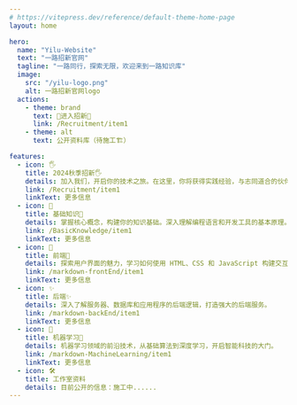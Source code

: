 ```yaml
---
# https://vitepress.dev/reference/default-theme-home-page
layout: home

hero:
  name: "Yilu-Website"
  text: "一路招新官网"
  tagline: "一路同行，探索无限，欢迎来到一路知识库"
  image:
    src: "/yilu-logo.png"
    alt: 一路招新官网logo
  actions:
    - theme: brand
      text: 🚀进入招新🚀
      link: /Recruitment/item1
    - theme: alt
      text: 公开资料库（待施工🏗️）

features:
  - icon: 🖐️   
    title: 2024秋季招新🖐️ 
    details: 加入我们，开启你的技术之旅。在这里，你将获得实践经验，与志同道合的伙伴一起成长。
    link: /Recruitment/item1
    linkText: 更多信息
  - icon: 📖  
    title: 基础知识📖
    details: 掌握核心概念，构建你的知识基础。深入理解编程语言和开发工具的基本原理。
    link: /BasicKnowledge/item1
    linkText: 更多信息
  - icon: 🫧
    title: 前端🫧
    details: 探索用户界面的魅力，学习如何使用 HTML、CSS 和 JavaScript 构建交互式网页。
    link: /markdown-frontEnd/item1
    linkText: 更多信息
  - icon: ✨
    title: 后端✨
    details: 深入了解服务器、数据库和应用程序的后端逻辑，打造强大的后端服务。
    link: /markdown-backEnd/item1
    linkText: 更多信息
  - icon: 🤖
    title: 机器学习🤖
    details: 机器学习领域的前沿技术，从基础算法到深度学习，开启智能科技的大门。
    link: /markdown-MachineLearning/item1
    linkText: 更多信息
  - icon: 🛠️                           
    title: 工作室资料                     
    details: 目前公开的信息：施工中......         
---
```

